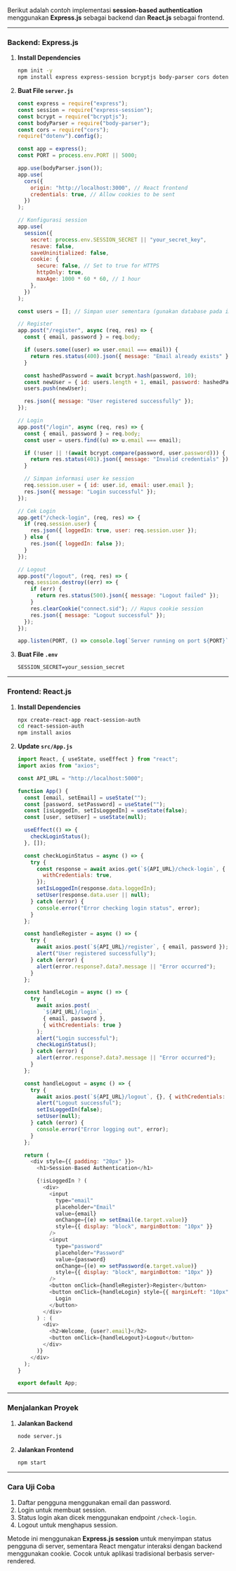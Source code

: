 Berikut adalah contoh implementasi **session-based authentication** menggunakan **Express.js** sebagai backend dan **React.js** sebagai frontend.

---

### **Backend: Express.js**

1. **Install Dependencies**

   ```bash
   npm init -y
   npm install express express-session bcryptjs body-parser cors dotenv
   ```

2. **Buat File `server.js`**

   ```javascript
   const express = require("express");
   const session = require("express-session");
   const bcrypt = require("bcryptjs");
   const bodyParser = require("body-parser");
   const cors = require("cors");
   require("dotenv").config();

   const app = express();
   const PORT = process.env.PORT || 5000;

   app.use(bodyParser.json());
   app.use(
     cors({
       origin: "http://localhost:3000", // React frontend
       credentials: true, // Allow cookies to be sent
     })
   );

   // Konfigurasi session
   app.use(
     session({
       secret: process.env.SESSION_SECRET || "your_secret_key",
       resave: false,
       saveUninitialized: false,
       cookie: {
         secure: false, // Set to true for HTTPS
         httpOnly: true,
         maxAge: 1000 * 60 * 60, // 1 hour
       },
     })
   );

   const users = []; // Simpan user sementara (gunakan database pada implementasi nyata).

   // Register
   app.post("/register", async (req, res) => {
     const { email, password } = req.body;

     if (users.some((user) => user.email === email)) {
       return res.status(400).json({ message: "Email already exists" });
     }

     const hashedPassword = await bcrypt.hash(password, 10);
     const newUser = { id: users.length + 1, email, password: hashedPassword };
     users.push(newUser);

     res.json({ message: "User registered successfully" });
   });

   // Login
   app.post("/login", async (req, res) => {
     const { email, password } = req.body;
     const user = users.find((u) => u.email === email);

     if (!user || !(await bcrypt.compare(password, user.password))) {
       return res.status(401).json({ message: "Invalid credentials" });
     }

     // Simpan informasi user ke session
     req.session.user = { id: user.id, email: user.email };
     res.json({ message: "Login successful" });
   });

   // Cek Login
   app.get("/check-login", (req, res) => {
     if (req.session.user) {
       res.json({ loggedIn: true, user: req.session.user });
     } else {
       res.json({ loggedIn: false });
     }
   });

   // Logout
   app.post("/logout", (req, res) => {
     req.session.destroy((err) => {
       if (err) {
         return res.status(500).json({ message: "Logout failed" });
       }
       res.clearCookie("connect.sid"); // Hapus cookie session
       res.json({ message: "Logout successful" });
     });
   });

   app.listen(PORT, () => console.log(`Server running on port ${PORT}`));
   ```

3. **Buat File `.env`**
   ```
   SESSION_SECRET=your_session_secret
   ```

---

### **Frontend: React.js**

1. **Install Dependencies**

   ```bash
   npx create-react-app react-session-auth
   cd react-session-auth
   npm install axios
   ```

2. **Update `src/App.js`**

   ```javascript
   import React, { useState, useEffect } from "react";
   import axios from "axios";

   const API_URL = "http://localhost:5000";

   function App() {
     const [email, setEmail] = useState("");
     const [password, setPassword] = useState("");
     const [isLoggedIn, setIsLoggedIn] = useState(false);
     const [user, setUser] = useState(null);

     useEffect(() => {
       checkLoginStatus();
     }, []);

     const checkLoginStatus = async () => {
       try {
         const response = await axios.get(`${API_URL}/check-login`, {
           withCredentials: true,
         });
         setIsLoggedIn(response.data.loggedIn);
         setUser(response.data.user || null);
       } catch (error) {
         console.error("Error checking login status", error);
       }
     };

     const handleRegister = async () => {
       try {
         await axios.post(`${API_URL}/register`, { email, password });
         alert("User registered successfully");
       } catch (error) {
         alert(error.response?.data?.message || "Error occurred");
       }
     };

     const handleLogin = async () => {
       try {
         await axios.post(
           `${API_URL}/login`,
           { email, password },
           { withCredentials: true }
         );
         alert("Login successful");
         checkLoginStatus();
       } catch (error) {
         alert(error.response?.data?.message || "Error occurred");
       }
     };

     const handleLogout = async () => {
       try {
         await axios.post(`${API_URL}/logout`, {}, { withCredentials: true });
         alert("Logout successful");
         setIsLoggedIn(false);
         setUser(null);
       } catch (error) {
         console.error("Error logging out", error);
       }
     };

     return (
       <div style={{ padding: "20px" }}>
         <h1>Session-Based Authentication</h1>

         {!isLoggedIn ? (
           <div>
             <input
               type="email"
               placeholder="Email"
               value={email}
               onChange={(e) => setEmail(e.target.value)}
               style={{ display: "block", marginBottom: "10px" }}
             />
             <input
               type="password"
               placeholder="Password"
               value={password}
               onChange={(e) => setPassword(e.target.value)}
               style={{ display: "block", marginBottom: "10px" }}
             />
             <button onClick={handleRegister}>Register</button>
             <button onClick={handleLogin} style={{ marginLeft: "10px" }}>
               Login
             </button>
           </div>
         ) : (
           <div>
             <h2>Welcome, {user?.email}</h2>
             <button onClick={handleLogout}>Logout</button>
           </div>
         )}
       </div>
     );
   }

   export default App;
   ```

---

### **Menjalankan Proyek**

1. **Jalankan Backend**

   ```bash
   node server.js
   ```

2. **Jalankan Frontend**
   ```bash
   npm start
   ```

---

### **Cara Uji Coba**

1. Daftar pengguna menggunakan email dan password.
2. Login untuk membuat session.
3. Status login akan dicek menggunakan endpoint `/check-login`.
4. Logout untuk menghapus session.

Metode ini menggunakan **Express.js session** untuk menyimpan status pengguna di server, sementara React mengatur interaksi dengan backend menggunakan cookie. Cocok untuk aplikasi tradisional berbasis server-rendered.
